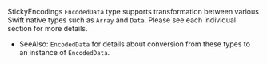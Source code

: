StickyEncodings `EncodedData` type supports transformation between various Swift native
types such as `Array` and `Data`.  Please see each individual section
for more details.

- SeeAlso: `EncodedData` for details about conversion from these types to an instance of `EncodedData`.

